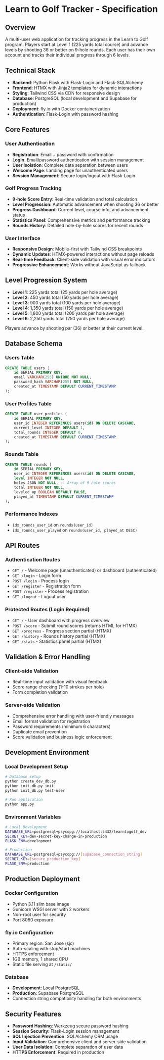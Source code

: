 # Learn to Golf Tracker - Specification

## Overview
A multi-user web application for tracking progress in the Learn to Golf program. Players start at Level 1 (225 yards total course) and advance levels by shooting 36 or better on 9-hole rounds. Each user has their own account and tracks their individual progress through 6 levels.

## Technical Stack
- **Backend**: Python Flask with Flask-Login and Flask-SQLAlchemy
- **Frontend**: HTMX with Jinja2 templates for dynamic interactions
- **Styling**: Tailwind CSS via CDN for responsive design
- **Database**: PostgreSQL (local development and Supabase for production)
- **Deployment**: fly.io with Docker containerization
- **Authentication**: Flask-Login with password hashing

## Core Features

### User Authentication
- **Registration**: Email + password with confirmation
- **Login**: Email/password authentication with session management
- **User Isolation**: Complete data separation between users
- **Welcome Page**: Landing page for unauthenticated users
- **Session Management**: Secure login/logout with Flask-Login

### Golf Progress Tracking
- **9-hole Score Entry**: Real-time validation and total calculation
- **Level Progression**: Automatic advancement when shooting 36 or better
- **Progress Dashboard**: Current level, course info, and advancement status
- **Statistics Panel**: Comprehensive metrics and performance tracking
- **Rounds History**: Detailed hole-by-hole scores for recent rounds

### User Interface
- **Responsive Design**: Mobile-first with Tailwind CSS breakpoints
- **Dynamic Updates**: HTMX-powered interactions without page reloads
- **Real-time Feedback**: Client-side validation with visual error indicators
- **Progressive Enhancement**: Works without JavaScript as fallback

## Level Progression System
- **Level 1**: 225 yards total (25 yards per hole average)
- **Level 2**: 450 yards total (50 yards per hole average)
- **Level 3**: 900 yards total (100 yards per hole average)
- **Level 4**: 1,350 yards total (150 yards per hole average)
- **Level 5**: 1,800 yards total (200 yards per hole average)
- **Level 6**: 2,250 yards total (250 yards per hole average)

Players advance by shooting par (36) or better at their current level.

## Database Schema

### Users Table
```sql
CREATE TABLE users (
    id SERIAL PRIMARY KEY,
    email VARCHAR(255) UNIQUE NOT NULL,
    password_hash VARCHAR(255) NOT NULL,
    created_at TIMESTAMP DEFAULT CURRENT_TIMESTAMP
);
```

### User Profiles Table
```sql
CREATE TABLE user_profiles (
    id SERIAL PRIMARY KEY,
    user_id INTEGER REFERENCES users(id) ON DELETE CASCADE,
    current_level INTEGER DEFAULT 1,
    total_rounds INTEGER DEFAULT 0,
    created_at TIMESTAMP DEFAULT CURRENT_TIMESTAMP
);
```

### Rounds Table
```sql
CREATE TABLE rounds (
    id SERIAL PRIMARY KEY,
    user_id INTEGER REFERENCES users(id) ON DELETE CASCADE,
    level INTEGER NOT NULL,
    holes JSON NOT NULL, -- Array of 9 hole scores
    total INTEGER NOT NULL,
    leveled_up BOOLEAN DEFAULT FALSE,
    played_at TIMESTAMP DEFAULT CURRENT_TIMESTAMP
);
```

### Performance Indexes
- `idx_rounds_user_id` on `rounds(user_id)`
- `idx_rounds_user_played` on `rounds(user_id, played_at DESC)`

## API Routes

### Authentication Routes
- `GET /` - Welcome page (unauthenticated) or dashboard (authenticated)
- `GET /login` - Login form
- `POST /login` - Process login
- `GET /register` - Registration form
- `POST /register` - Process registration
- `GET /logout` - Logout user

### Protected Routes (Login Required)
- `GET /` - User dashboard with progress overview
- `POST /score` - Submit round scores (returns HTML for HTMX)
- `GET /progress` - Progress section partial (HTMX)
- `GET /history` - Rounds history partial (HTMX)
- `GET /stats` - Statistics panel partial (HTMX)

## Validation & Error Handling

### Client-side Validation
- Real-time input validation with visual feedback
- Score range checking (1-10 strokes per hole)
- Form completion validation

### Server-side Validation
- Comprehensive error handling with user-friendly messages
- Email format validation for registration
- Password requirements (minimum 6 characters)
- Duplicate email prevention
- Score validation and business logic enforcement

## Development Environment

### Local Development Setup
```bash
# Database setup
python create_dev_db.py
python init_db.py init
python init_db.py test-user

# Run application
python app.py
```

### Environment Variables
```bash
# Local Development
DATABASE_URL=postgresql+psycopg://localhost:5432/learntogolf_dev
SECRET_KEY=dev-secret-key-change-in-production
FLASK_ENV=development

# Production
DATABASE_URL=postgresql+psycopg://[supabase_connection_string]
SECRET_KEY=[secure_production_key]
FLASK_ENV=production
```

## Production Deployment

### Docker Configuration
- Python 3.11 slim base image
- Gunicorn WSGI server with 2 workers
- Non-root user for security
- Port 8080 exposure

### fly.io Configuration
- Primary region: San Jose (sjc)
- Auto-scaling with stop/start machines
- HTTPS enforcement
- 1GB memory, 1 shared CPU
- Static file serving at `/static/`

### Database
- **Development**: Local PostgreSQL
- **Production**: Supabase PostgreSQL
- Connection string compatibility handling for both environments

## Security Features
- **Password Hashing**: Werkzeug secure password hashing
- **Session Security**: Flask-Login session management
- **SQL Injection Prevention**: SQLAlchemy ORM usage
- **Input Validation**: Comprehensive client and server-side validation
- **User Data Isolation**: Complete separation of user data
- **HTTPS Enforcement**: Required in production
